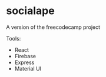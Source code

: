 # socialape
A version of the freecodecamp project

Tools:
- React
- Firebase
- Express
- Material UI
